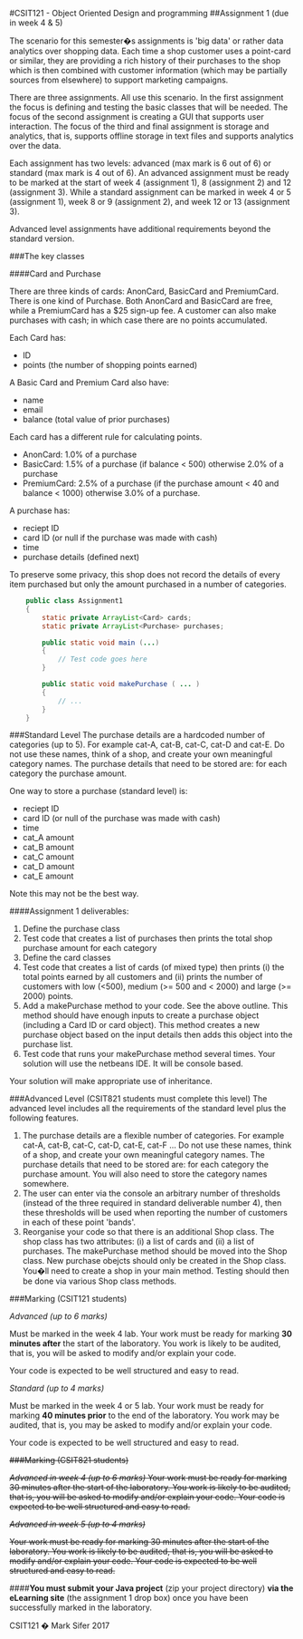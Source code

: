 #CSIT121 - Object Oriented Design and programming
##Assignment 1 (due in week 4 & 5)


The scenario for this semester�s assignments is 'big data' or rather data analytics over shopping data. Each time a shop customer uses a point-card or similar, they are providing a rich history of their purchases to the shop which is then combined with customer information (which may be partially sources from elsewhere) to support marketing campaigns.

There are three assignments. All use this scenario. In the first assignment the focus is defining and testing the basic classes that will be needed. The focus of the second assignment is creating a GUI that supports user interaction. The focus of the third and final assignment is storage and analytics, that is, supports offline storage in text files and supports analytics over the data.

Each assignment has two levels: advanced (max mark is 6 out of 6) or standard (max mark is 4 out of 6). An advanced assignment must be ready to be marked at the start of week 4 (assignment 1), 8 (assignment 2) and 12 (assignment 3). While a standard assignment can be marked in week 4 or 5 (assignment 1), week 8 or 9 (assignment 2), and week 12 or 13 (assignment 3).

Advanced level assignments have additional requirements beyond the standard version.

###The key classes

####Card and Purchase

There are three kinds of cards: AnonCard, BasicCard and PremiumCard. There is one kind of Purchase. Both AnonCard and BasicCard are free, while a PremiumCard has a $25 sign-up fee. A customer can also make purchases with cash; in which case there are no points accumulated.

Each Card has:

+ ID
+ points (the number of shopping points earned)

A Basic Card and Premium Card also have:

+ name
+ email
+ balance (total value of prior purchases)

Each card has a different rule for calculating points.

+ AnonCard: 1.0% of a purchase
+ BasicCard: 1.5% of a purchase (if balance < 500) otherwise 2.0% of a purchase
+ PremiumCard: 2.5% of a purchase (if the purchase amount < 40 and balance < 1000) otherwise 3.0% of a purchase.

A purchase has:

*   reciept ID
*   card ID (or null if the purchase was made with cash)
*   time
*   purchase details (defined next)

To preserve some privacy, this shop does not record the details of every item purchased but only the amount purchased in a number of categories.

```java
    public class Assignment1
    {
        static private ArrayList<Card> cards;
        static private ArrayList<Purchase> purchases;

        public static void main (...)
        {
            // Test code goes here
        }

        public static void makePurchase ( ... )
        {
            // ...
        }
    }
```

###Standard Level
The purchase details are a hardcoded number of categories (up to 5). For example cat-A, cat-B, cat-C, cat-D and cat-E. Do not use these names, think of a shop, and create your own meaningful category names. The purchase details that need to be stored are: for each category the purchase amount.

One way to store a purchase (standard level) is:
+ reciept ID
+ card ID (or null of the purchase was made with cash)
+ time
+ cat_A amount
+ cat_B amount
+ cat_C amount
+ cat_D amount
+ cat_E amount

Note this may not be the best way.

####Assignment 1 deliverables:
1.  Define the purchase class
2.  Test code that creates a list of purchases then prints the total shop purchase amount for each category
3.  Define the card classes
4.  Test code that creates a list of cards (of mixed type) then prints (i) the total points earned by all customers and (ii) prints the number of customers with low  (<500), medium (>= 500 and < 2000) and large (>= 2000) points.
5.  Add a makePurchase method to your code. See the above outline. This method should have enough inputs to create a purchase object (including a Card ID or card object). This method creates a new purchase object based on the input details then adds this object into the purchase list.
6.  Test code that runs your makePurchase method several times. Your solution will use the netbeans IDE. It will be console based.

Your solution will make appropriate use of inheritance.

###Advanced Level (CSIT821 students must complete this level)
The advanced level includes all the requirements of the standard level plus the following features.

1.  The purchase details are a flexible number of categories. For example cat-A, cat-B, cat-C, cat-D, cat-E, cat-F ... Do not use these names, think of a shop, and create your own meaningful category names. The purchase details that need to be stored are: for each category the purchase amount. You will also need to store the category names somewhere.
2.  The user can enter via the console an arbitrary number of thresholds (instead of the three required in standard deliverable number 4), then these thresholds will be used when reporting the number of customers in each of these point 'bands'.
3.  Reorganise your code so that there is an additional Shop class. The shop class has two attributes: (i) a list of cards and (ii) a list of purchases. The makePurchase method should be moved into the Shop class. New purchase obejcts should only be created in the Shop class. You�ll need to create a shop in your main method. Testing should then be done via various Shop class methods.


###Marking (CSIT121 students)

*Advanced (up to 6 marks)*

Must be marked in the week 4 lab. Your work must be ready for marking **30 minutes after** the start of the laboratory. You work is likely to be audited, that is, you will be asked to modify and/or explain your code.

Your code is expected to be well structured and easy to read.


*Standard (up to 4 marks)*

Must be marked in the week 4 or 5 lab. Your work must be ready for marking **40 minutes prior** to the end of the laboratory. You work may be audited, that is, you may be asked to modify and/or explain your code.

Your code is expected to be well structured and easy to read.


~~###Marking (CSIT821 students)~~

~~*Advanced in week 4 (up to 6 marks)*
Your work must be ready for marking 30 minutes after the start of the laboratory. You work is likely to be audited, that is, you will be asked to modify and/or explain your code. Your code is expected to be well structured and easy to read.~~


~~*Advanced in week 5 (up to 4 marks)*~~

~~Your work must be ready for marking 30 minutes after the start of the laboratory. You work is likely to be audited, that is, you will be asked to modify and/or explain your code. Your code is expected to be well structured and easy to read.~~

####**You must submit your Java project** (zip your project directory) **via the eLearning site** (the assignment 1 drop box) once you have been successfully marked in the laboratory.

CSIT121 � Mark Sifer 2017
